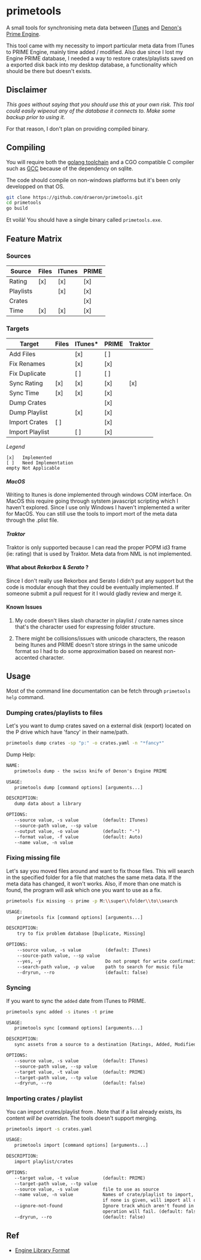 # primetools

A small tools for synchronising meta data between
[ITunes](https://www.apple.com/ca/itunes/) and [Denon's Prime
Engine](https://www.denondj.com/engine-prime).

This tool came with my necessity to import particular meta data from ITunes to
PRIME Engine, mainly time added / modified. Also due since I lost my Engine
PRIME database, I needed a way to restore crates/playlists saved on a exported
disk back into my desktop database, a functionality which should be there but
doesn't exists.

## Disclaimer

_This goes without saying that you should use this at your own risk. This tool
could easily wipeout any of the database it connects to. Make some backup prior
to using it._

For that reason, I don't plan on providing compiled binary.

## Compiling

You will require both the [golang toolchain](https://golang.org/dl/) and a CGO
compatible C compiler such as [GCC](https://jmeubank.github.io/tdm-gcc/) because
of the dependency on sqlite.

The code should compile on non-windows platforms but it's been only developped
on that OS.

```bash
git clone https://github.com/draeron/primetools.git
cd primetools
go build
```

Et voilà! You should have a single binary called `primetools.exe`.

## Feature Matrix

### Sources

| Source    | Files | ITunes | PRIME |
| --------- | ----- | ------ | ----- |
| Rating    | [x]   | [x]    | [x]   |
| Playlists |       | [x]    | [x]   |
| Crates    |       |        | [x]   |
| Time      | [x]   | [x]    | [x]   |

### Targets

| Target          | Files | ITunes\* | PRIME | Traktor |
| --------------- | ----- | -------- | ----- | ------- |
| Add Files       |       | [x]      | [ ]   |         |
| Fix Renames     |       | [x]      | [x]   |         |
| Fix Duplicate   |       | [ ]      | [ ]   |         |
| Sync Rating     | [x]   | [x]      | [x]   | [x]     |
| Sync Time       | [x]   | [x]      | [x]   |         |
| Dump Crates     |       |          | [x]   |         |
| Dump Playlist   |       | [x]      | [x]   |         |
| Import Crates   | [ ]   |          | [x]   |         |
| Import Playlist |       | [ ]      | [x]   |         |

_Legend_

    [x]   Implemented
    [ ]   Need Implementation
    empty Not Applicable


#### _MacOS_

Writing to Itunes is done implemented through windows COM interface. On MacOS
this require going through sytstem javascript scripting which I haven't
explored. Since I use only Windows I haven't implemented a writer for MacOS. You
can still use the tools to import mort of the meta data through the .plist file.

#### _Traktor_

Traktor is only supported because I can read the proper POPM id3 frame (ie:
rating) that is used by Traktor. Meta data from NML is not implemented.

#### What about _Rekorbox_ & _Serato_ ?

Since I don't really use Rekorbox and Serato I didn't put any support but the
code is modular enough that they could be eventually implemented. If someone
submit a pull request for it I would gladly review and merge it.

#### Known Issues

1. My code doesn't likes slash character in playlist / crate names since that's
   the character used for expressing folder structure.

2. There might be collisions/issues with unicode characters, the reason being
   Itunes and PRIME doesn't store strings in the same unicode format so I had to
   do some approximation based on nearest non-accented character.

## Usage

Most of the command line documentation can be fetch through `primetools help`
command.

### Dumping crates/playlists to files

Let's you want to dump crates saved on a external disk (export) located on the P
drive which have 'fancy' in their name/path.

```bash
primetools dump crates -sp "p:" -o crates.yaml -n "*fancy*"
```

Dump Help:

```txt
NAME:
   primetools dump - the swiss knife of Denon's Engine PRIME

USAGE:
   primetools dump [command options] [arguments...]

DESCRIPTION:
   dump data about a library

OPTIONS:
   --source value, -s value         (default: ITunes)
   --source-path value, --sp value
   --output value, -o value         (default: "-")
   --format value, -f value         (default: Auto)
   --name value, -n value
```

### Fixing missing file

Let's say you moved files around and want to fix those files. This will search
in the specified folder for a file that matches the same meta data. If the meta
data has changed, it won't works. Also, if more than one match is found, the
program will ask which one you want to use as a fix.

```bash
primetools fix missing -s prime -p M:\\super\\folder\\to\\search
```

```txt
USAGE:
    primetools fix [command options] [arguments...]

DESCRIPTION:
    try to fix problem database [Duplicate, Missing]

OPTIONS:
    --source value, -s value         (default: ITunes)
    --source-path value, --sp value
    --yes, -y                        Do not prompt for write confirmation (default: false)
    --search-path value, -p value    path to search for music file
    --dryrun, --ro                   (default: false)
```

### Syncing

If you want to sync the `added` date from ITunes to PRIME.

```bash
primetools sync added -s itunes -t prime
```

```txt
USAGE:
   primetools sync [command options] [arguments...]

DESCRIPTION:
   sync assets from a source to a destination [Ratings, Added, Modified, PlayCount]

OPTIONS:
   --source value, -s value         (default: ITunes)
   --source-path value, --sp value
   --target value, -t value         (default: PRIME)
   --target-path value, --tp value
   --dryrun, --ro                   (default: false)
```

### Importing crates / playlist

You can import crates/playlist from . Note that if a list already exists, its
content _will be overriden_. The tools doesn't support merging.

```bash
primetools import -s crates.yaml
```

```txt
USAGE:
   primetools import [command options] [arguments...]

DESCRIPTION:
   import playlist/crates

OPTIONS:
   --target value, -t value         (default: PRIME)
   --target-path value, --tp value
   --source value, -s value         file to use as source
   --name value, -n value           Names of crate/playlist to import, can be glob (*something*), 
                                    if none is given, will import all object in dump file.
   --ignore-not-found               Ignore track which aren't found in target, otherwise the 
                                    operation will fail. (default: false)
   --dryrun, --ro                   (default: false)
```

## Ref

- [Engine Library Format](https://github.com/mixxxdj/mixxx/wiki/engine_library_format)
